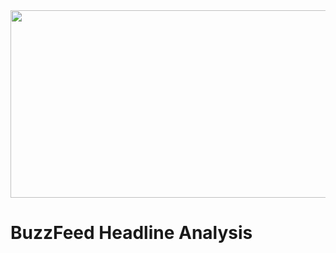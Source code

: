 <img src="https://play-lh.googleusercontent.com/JAjdCujgsy-YJ6LK4IItCoZACtT7pFoWaG2sHFEraTaE3mwhlA-VJ4QXlV9fIsbMKAc" width="1200" height="300" class="center"> 

# BuzzFeed Headline Analysis